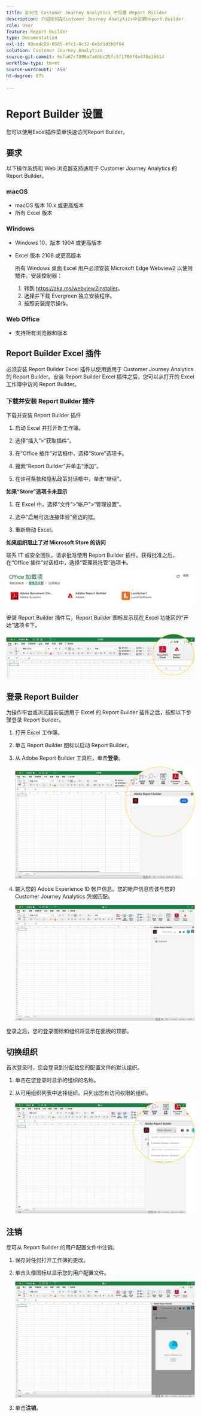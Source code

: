 ```yaml
---
title: 如何在 Customer Journey Analytics 中设置 Report Builder
description: 介绍如何在Customer Journey Analytics中设置Report Builder
role: User
feature: Report Builder
type: Documentation
exl-id: 99aedc28-05d5-4fc1-8c32-6e5d1d3b0f84
solution: Customer Journey Analytics
source-git-commit: 9efad7c7808a7a68bc25fc5f1700f4e4f8e18614
workflow-type: tm+mt
source-wordcount: '494'
ht-degree: 87%

---
```


# Report Builder 设置

您可以使用Excel插件菜单快速访问Report Builder。

## 要求

以下操作系统和 Web 浏览器支持适用于 Customer Journey Analytics 的 Report Builder。

### macOS

- macOS 版本 10.x 或更高版本
- 所有 Excel 版本

### Windows

- Windows 10，版本 1904 或更高版本
- Excel 版本 2106 或更高版本

  所有 Windows 桌面 Excel 用户必须安装 Microsoft Edge Webview2 以使用插件。安装控制器：

   1. 转到 <https://aka.ms/webview2installer>。
   1. 选择并下载 Evergreen 独立安装程序。
   1. 按照安装提示操作。

### Web Office

- 支持所有浏览器和版本


## Report Builder Excel 插件

必须安装 Report Builder Excel 插件以使用适用于 Customer Journey Analytics 的 Report Builder。安装 Report Builder Excel 插件之后，您可以从打开的 Excel 工作簿中访问 Report Builder。

### 下载并安装 Report Builder 插件

下载并安装 Report Builder 插件

1. 启动 Excel 并打开新工作簿。

1. 选择“插入”>“获取插件”。

1. 在“Office 插件”对话框中，选择“Store”选项卡。

1. 搜索“Report Builder”并单击“添加”。

1. 在许可条款和隐私政策对话框中，单击“继续”。

**如果“Store”选项卡未显示**

1. 在 Excel 中，选择“文件”>“帐户”>“管理设置”。

1. 选中“启用可选连接体验”旁边的框。

1. 重新启动 Excel。

**如果组织阻止了对 Microsoft Store 的访问**

联系 IT 或安全团队，请求批准使用 Report Builder 插件。获得批准之后，在“Office 插件”对话框中，选择“管理员托管”选项卡。

![Office加载项对话框中的管理员管理选项卡。](./assets/image1.png)

安装 Report Builder 插件后，Report Builder 图标显示现在 Excel 功能区的“开始”选项卡下。

![Excel中的Report Builder图标](./assets/rb_app_icon.png)

## 登录 Report Builder

为操作平台或浏览器安装适用于 Excel 的 Report Builder 插件之后，按照以下步骤登录 Report Builder。

1. 打开 Excel 工作簿。

1. 单击 Report Builder 图标以启动 Report Builder。

1. 从 Adobe Report Builder 工具栏，单击&#x200B;**登录**。

   ![单击“Report Builder登录”按钮。](./assets/rb_login.png)

1. 输入您的 Adobe Experience ID 帐户信息。您的帐户信息应该与您的 Customer Journey Analytics 凭据匹配。

   ![您的登录图标和组织。](./assets/image4.png)

登录之后，您的登录图标和组织将显示在面板的顶部。

## 切换组织

首次登录时，您会登录到分配给您的配置文件的默认组织。

1. 单击在您登录时显示的组织的名称。

1. 从可用组织列表中选择组织。只列出您有访问权限的组织。

   ![您可以访问的组织列表。](./assets/image5.png)

## 注销

您可从 Report Builder 的用户配置文件中注销。

1. 保存对任何打开工作簿的更改。

1. 单击头像图标以显示您的用户配置文件。

   ![您的用户个人资料头像和“注销”按钮。](./assets/image6.png)

1. 单击&#x200B;**注销**。
